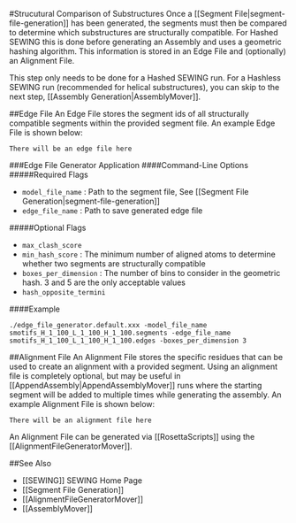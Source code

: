 #Strucutural Comparison of Substructures
Once a [[Segment File|segment-file-generation]] has been generated, the segments must then be compared to determine which substructures are structurally compatible. For Hashed SEWING this is done before generating an Assembly and uses a geometric hashing algorithm. This information is stored in an Edge File and (optionally) an Alignment File.

This step only needs to be done for a Hashed SEWING run. For a Hashless SEWING run (recommended for helical substructures), you can skip to the next step, [[Assembly Generation|AssemblyMover]].

##Edge File
An Edge File stores the segment ids of all structurally compatible segments within the provided segment file. An example Edge File is shown below:

```
There will be an edge file here
```

###Edge File Generator Application
####Command-Line Options
#####Required Flags
* ```model_file_name``` : Path to the segment file, See [[Segment File Generation|segment-file-generation]]
* ```edge_file_name``` : Path to save generated edge file

#####Optional Flags
* ```max_clash_score```
* ```min_hash_score``` : The minimum number of aligned atoms to determine whether two segments are structurally compatible
* ```boxes_per_dimension``` : The number of bins to consider in the geometric hash. 3 and 5 are the only acceptable values
* ```hash_opposite_termini```

####Example

```
./edge_file_generator.default.xxx -model_file_name smotifs_H_1_100_L_1_100_H_1_100.segments -edge_file_name smotifs_H_1_100_L_1_100_H_1_100.edges -boxes_per_dimension 3
```




##Alignment File
An Alignment File stores the specific residues that can be used to create an alignment with a provided segment.  Using an alignment file is completely optional, but may be useful in [[AppendAssembly|AppendAssemblyMover]] runs where the starting segment will be added to multiple times while generating the assembly. An example Alignment File is shown below:

```
There will be an alignment file here
```

An Alignment File can be generated via [[RosettaScripts]] using the [[AlignmentFileGeneratorMover]].



##See Also
* [[SEWING]] SEWING Home Page
* [[Segment File Generation]]
* [[AlignmentFileGeneratorMover]]
* [[AssemblyMover]]